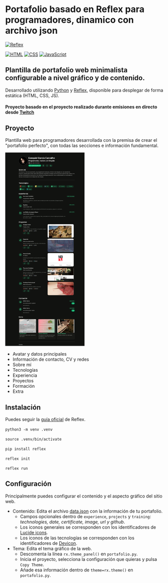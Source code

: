 # Portafolio basado en Reflex para programadores, dinamico con archivo json


[![Reflex](https://img.shields.io/badge/Reflex-0.4.5+-5646ED?style=for-the-badge&logo=reflex&logoColor=white&labelColor=101010)](https://reflex.dev)

[![HTML](https://img.shields.io/badge/HTML-orange?style=for-the-badge&logo=html5&logoColor=white&labelColor=101010)](https://developer.mozilla.org/es/docs/Web/HTML)
[![CSS](https://img.shields.io/badge/CSS-blue?style=for-the-badge&logo=css3&logoColor=white&labelColor=101010)](https://developer.mozilla.org/es/docs/Web/CSS)
[![JavaScript](https://img.shields.io/badge/JavaScript-yellow?style=for-the-badge&logo=javascript&logoColor=white&labelColor=101010)](https://developer.mozilla.org/es/docs/Web/JavaScript)

## Plantilla de portafolio web minimalista configurable a nivel gráfico y de contenido.

Desarrollado utilizando [Python](https://python.org) y [Reflex](https://reflex.dev), disponible para desplegar de forma estática (HTML, CSS, JS).

#### Proyecto basado en el proyecto realizado durante emisiones en directo desde [Twitch](https://twitch.tv/mouredev)

## Proyecto

Plantilla web para programadores desarrollada con la premisa de crear el "portafolio perfecto", con todas las secciones e información fundamental.

<a href="./demo.png"><img src="./assets/demo.png" style="height: 50%; width:50%;"/></a>

* Avatar y datos principales
* Información de contacto, CV y redes
* Sobre mí
* Tecnologías
* Experiencia
* Proyectos
* Formación
* Extra

## Instalación

Puedes seguir la [guía oficial](https://reflex.dev/docs/getting-started/installation/) de Reflex.

`python3 -m venv .venv`

`source .venv/bin/activate`

`pip install reflex`

`reflex init`

`reflex run`

## Configuración

Principalmente puedes configurar el contenido y el aspecto gráfico del sitio web.

* Contenido: Edita el archivo [data.json](./assets/data/data.json) con la información de tu portafolio.
	* Campos opcionales dentro de `experience`, `projects` y `training`: *technologies, date, certificate, image, url y github*.
	* Los iconos generales se corresponden con los identificadores de [Lucide icons](https://lucide.dev/icons/).
	* Los iconos de las tecnologías se corresponden con los identificadores de [Devicon](https://devicon.dev/).
* Tema: Edita el tema gráfico de la web.
	* Descomenta la línea `rx.theme_panel()` en `portafolio.py`. 
	* Inicia el proyecto, selecciona la configuración que quieras y pulsa `Copy Theme`.
	* Añade esa información dentro de `theme=rx.theme()` en `portafolio.py`.


